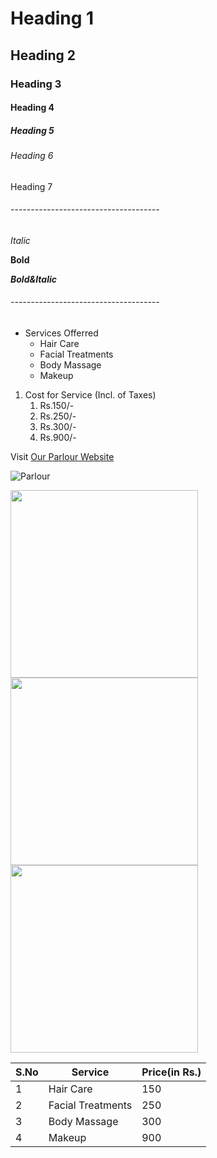 # Heading 1
## Heading 2
### Heading 3
#### Heading 4
##### Heading 5
###### Heading 6
Heading 7

###### -------------------------------------

*Italic*

**Bold**

***Bold&Italic***

###### -------------------------------------

* Services Offerred
  * Hair Care
  * Facial Treatments
  * Body Massage
  * Makeup

1. Cost for Service (Incl. of Taxes)
    1. Rs.150/-
    2. Rs.250/-
    3. Rs.300/-
    4. Rs.900/-

Visit [Our Parlour Website](https://www.angelsbeautyparlour.com/)

![Parlour](https://lh3.googleusercontent.com/proxy/19OKw8THjlcCbd5pnXLLiGna0TVsZd9krglv7g9nbc8qO8hohV3ZNFsWU30stxgfV_AyD07RuFjq8-tKeFAkcAFDxZw)

<img src="https://lh3.googleusercontent.com/proxy/19OKw8THjlcCbd5pnXLLiGna0TVsZd9krglv7g9nbc8qO8hohV3ZNFsWU30stxgfV_AyD07RuFjq8-tKeFAkcAFDxZw" width="300" height="300"><img src="https://encrypted-tbn0.gstatic.com/images?q=tbn:ANd9GcQKfMp8ZrgOqKvFp-hkNrfh8Y7ZEyA-uUw_JA&usqp=CAU" width="300" height="300"><img src="https://encrypted-tbn0.gstatic.com/images?q=tbn:ANd9GcS8ZKCCU_iWIDnssk9tZ4LG7ExvPsTWLRxitg&usqp=CAU" width="300" height="300">

S.No|Service|Price(in Rs.)
----|-------|------
1|Hair Care|150
2|Facial Treatments|250
3|Body Massage|300
4|Makeup|900
